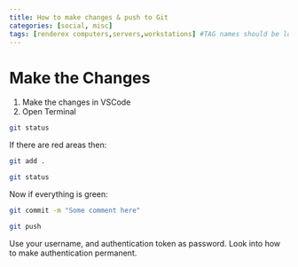 ```yaml
---
title: How to make changes & push to Git
categories: [social, misc]
tags: [renderex computers,servers,workstations] #TAG names should be lowercase
---
```


# Make the Changes

1. Make the changes in VSCode
2. Open Terminal

```bash
git status
```
If there are red areas then:

```bash
git add .

git status
```

Now if everything is green:

```bash
git commit -m "Some comment here"

git push
```


Use your username, and authentication token as password. Look into how to make authentication permanent.
